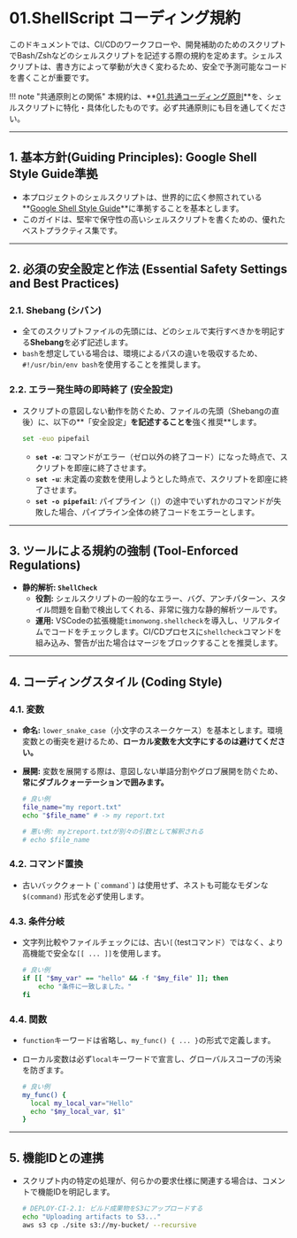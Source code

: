 # 01.ShellScript コーディング規約

このドキュメントでは、CI/CDのワークフローや、開発補助のためのスクリプトでBash/Zshなどのシェルスクリプトを記述する際の規約を定めます。シェルスクリプトは、書き方によって挙動が大きく変わるため、安全で予測可能なコードを書くことが重要です。

!!! note
"共通原則との関係" 本規約は、**[01.共通コーディング原則](../01_共通規則/01_共通コーディング原則.md)**を、シェルスクリプトに特化・具体化したものです。必ず共通原則にも目を通してください。

---

## 1. 基本方針(Guiding Principles): Google Shell Style Guide準拠

- 本プロジェクトのシェルスクリプトは、世界的に広く参照されている**[Google Shell Style Guide](https://google.github.io/styleguide/shellguide.html)**に準拠することを基本とします。
- このガイドは、堅牢で保守性の高いシェルスクリプトを書くための、優れたベストプラクティス集です。

---

## 2. 必須の安全設定と作法 (Essential Safety Settings and Best Practices)

### 2.1. Shebang (シバン)

- 全てのスクリプトファイルの先頭には、どのシェルで実行すべきかを明記する**Shebang**を必ず記述します。
- `bash`を想定している場合は、環境によるパスの違いを吸収するため、`#!/usr/bin/env bash`を使用することを推奨します。

### 2.2. エラー発生時の即時終了 (安全設定)

- スクリプトの意図しない動作を防ぐため、ファイルの先頭（Shebangの直後）に、以下の**「安全設定」**を記述することを**強く推奨**します。

  ```bash
  set -euo pipefail
  ```

  - **`set -e`**: コマンドがエラー（ゼロ以外の終了コード）になった時点で、スクリプトを即座に終了させます。
  - **`set -u`**: 未定義の変数を使用しようとした時点で、スクリプトを即座に終了させます。
  - **`set -o pipefail`**: パイプライン（`|`）の途中でいずれかのコマンドが失敗した場合、パイプライン全体の終了コードをエラーとします。

---

## 3. ツールによる規約の強制 (Tool-Enforced Regulations)

- **静的解析: `ShellCheck`**
  - **役割:**
    シェルスクリプトの一般的なエラー、バグ、アンチパターン、スタイル問題を自動で検出してくれる、非常に強力な静的解析ツールです。
  - **運用:**
    VSCodeの拡張機能`timonwong.shellcheck`を導入し、リアルタイムでコードをチェックします。CI/CDプロセスに`shellcheck`コマンドを組み込み、警告が出た場合はマージをブロックすることを推奨します。

---

## 4. コーディングスタイル (Coding Style)

### 4.1. 変数

- **命名:**
  `lower_snake_case`（小文字のスネークケース）を基本とします。環境変数との衝突を避けるため、**ローカル変数を大文字にするのは避けてください。**
- **展開:**
  変数を展開する際は、意図しない単語分割やグロブ展開を防ぐため、**常にダブルクォーテーションで囲みます。**

  ```bash
  # 良い例
  file_name="my report.txt"
  echo "$file_name" # -> my report.txt

  # 悪い例: myとreport.txtが別々の引数として解釈される
  # echo $file_name
  ```

### 4.2. コマンド置換

- 古いバッククォート (`` `command` ``) は使用せず、ネストも可能なモダンな
  `$(command)` 形式を必ず使用します。

### 4.3. 条件分岐

- 文字列比較やファイルチェックには、古い`[`（testコマンド）ではなく、より高機能で安全な`[[ ... ]]`を使用します。

  ```bash
  # 良い例
  if [[ "$my_var" == "hello" && -f "$my_file" ]]; then
      echo "条件に一致しました。"
  fi
  ```

### 4.4. 関数

- `function`キーワードは省略し、`my_func() { ... }`の形式で定義します。
- ローカル変数は必ず`local`キーワードで宣言し、グローバルスコープの汚染を防ぎます。

  ```bash
  # 良い例
  my_func() {
    local my_local_var="Hello"
    echo "$my_local_var, $1"
  }
  ```

---

## 5. 機能IDとの連携

- スクリプト内の特定の処理が、何らかの要求仕様に関連する場合は、コメントで機能IDを明記します。

  ```bash
  # DEPLOY-CI-2.1: ビルド成果物をS3にアップロードする
  echo "Uploading artifacts to S3..."
  aws s3 cp ./site s3://my-bucket/ --recursive
  ```
